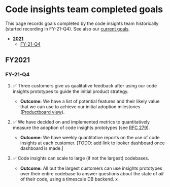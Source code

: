 # Code insights team completed goals

This page records goals completed by the code insights team historically (started recording in FY-21-Q4). See also our [current goals](../../../../company/strategy/code-graph/code-insights/index.md).

- [**2021**](#2021)
  - [FY-21-Q4](#FY-21-Q4)

## FY2021

### FY-21-Q4

1. ✅ Three customers give us qualitative feedback after using our code insights prototypes to guide the initial product strategy.

   - **Outcome:** We have a list of potential features and their likely value that we can use to achieve our initial adoption milestones ([Productboard view](https://sourcegraph.productboard.com/feature-board/2327586-code-insights-next-objective)).

1. ✅ We have decided on and implemented metrics to quantitatively measure the adoption of code insights prototypes (see [RFC 279](https://docs.google.com/document/d/1I10tm5CFZvzQYNeV--JacRGLLIUesXQBp6ZO8uhakRs/edit#)).

   - **Outcome:** We have weekly quantitative reports on the use of code insights at each customer. [TODO: add link to looker dashboard once dashboard is made.]

1. ✅ Code insights can scale to large (if not the largest) codebases.

   - **Outcome:** All but the largest customers can use insights prototypes over their entire codebase to answer questions about the state of _all_ of their code, using a timescale DB backend. x
